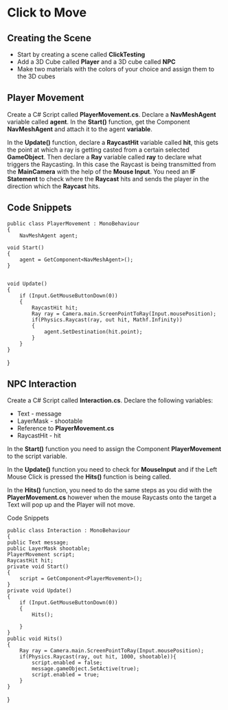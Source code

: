 # Click to Move

## Creating the Scene

* Start by creating a scene called **ClickTesting**
* Add a 3D Cube called **Player** and a 3D cube called **NPC**
* Make two materials with the colors of your choice and assign them to the 3D cubes

## Player Movement

Create a C# Script called **PlayerMovement.cs**. Declare a **NavMeshAgent** variable called **agent**. In the **Start()** function, get the Component **NavMeshAgent** and attach it to the agent **variable**.

In the **Update()** function, declare a **RaycastHit** variable called **hit**, this gets the point at which a ray is getting casted from a certain selected **GameObject**. Then declare a **Ray** variable called **ray** to declare what triggers the Raycasting. In this case the Raycast is being transmitted from the **MainCamera** with the help of the **Mouse Input**. You need an **IF Statement** to check where the **Raycast** hits and sends the player in the direction which the **Raycast** hits.

## Code Snippets
    public class PlayerMovement : MonoBehaviour
    {
        NavMeshAgent agent;
    
    void Start()
    {
        agent = GetComponent<NavMeshAgent>();
    }


    void Update()
    {
        if (Input.GetMouseButtonDown(0))
        {
            RaycastHit hit;
            Ray ray = Camera.main.ScreenPointToRay(Input.mousePosition);
            if(Physics.Raycast(ray, out hit, Mathf.Infinity)) 
            {
                agent.SetDestination(hit.point);            
            }
        }
    }
}

## NPC Interaction

Create a C# Script called **Interaction.cs**. Declare the following variables:
* Text - message
*  LayerMask - shootable
* Reference to **PlayerMovement.cs**
* RaycastHit - hit

In the **Start()** function you need to assign the Component **PlayerMovement** to the script variable.

In the **Update()** function you need to check for **MouseInput** and if the Left Mouse Click is pressed the **Hits()** function is being called.

In the **Hits()** function, you need to do the same steps as you did with the **PlayerMovement.cs** however when the mouse Raycasts onto the target a Text will pop up and the Player will not move. 

Code Snippets

    public class Interaction : MonoBehaviour
    {
    public Text message;
    public LayerMask shootable;
    PlayerMovement script;
    RaycastHit hit;
    private void Start()
    {
        script = GetComponent<PlayerMovement>();
    }
    private void Update()
    {
        if (Input.GetMouseButtonDown(0))
        {
            Hits();
            
        }
    }
    public void Hits()
    {
        Ray ray = Camera.main.ScreenPointToRay(Input.mousePosition);
        if(Physics.Raycast(ray, out hit, 1000, shootable)){
            script.enabled = false;
            message.gameObject.SetActive(true);
            script.enabled = true;
        }
    }
  
}
